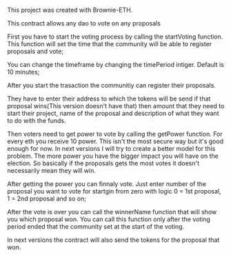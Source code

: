 This project was created with Brownie-ETH.

This contract allows any dao to vote on any proposals

First you have to start the voting process by calling the startVoting function. This function will set the time that the community will 
be able to register proposals and vote;

You can change the timeframe by changing the timePeriod intiger. Default is 10 minutes;


After you start the trasaction the communitiy can register their proposals. 

They have to enter their address to which the tokens will be send if that proposal wins(This version doesn't have that) then amount
that they need to start their project, name of the proposal and description of what they want to do with the funds.

Then voters need to get power to vote by calling the getPower function. For every eth you receive 10 power. 
This isn't the most secure way but it's good enough for now. In next versions I will try to create a better model for this problem.
The more power you have the bigger impact you will have on the election.
So basically if the proposals gets the most votes it doesn't necessarily mean they will win. 


After getting the power you can finnaly vote. Just enter number of the proposal you want to vote for startgin from zero 
with logic 0 = 1st proposal, 1 = 2nd proposal and so on;



After the vote is over you can call the winnerName function that will show you which proposal won. You can call this function only
after the voting period ended that the community set at the start of the voting.

In next versions the contract will also send the tokens for the proposal that won.
